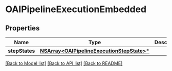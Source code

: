 # OAIPipelineExecutionEmbedded

## Properties
Name | Type | Description | Notes
------------ | ------------- | ------------- | -------------
**stepStates** | [**NSArray&lt;OAIPipelineExecutionStepState&gt;***](OAIPipelineExecutionStepState.md) |  | [optional] 

[[Back to Model list]](../README.md#documentation-for-models) [[Back to API list]](../README.md#documentation-for-api-endpoints) [[Back to README]](../README.md)


